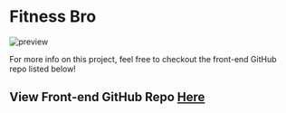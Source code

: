 # Fitness Bro

![preview](https://scontent.xx.fbcdn.net/v/t1.15752-9/277357774_746896209634667_5474796510738894570_n.png?stp=dst-png_p403x403&_nc_cat=106&ccb=1-7&_nc_sid=aee45a&_nc_ohc=DQ0-9RjeW_kAX86AwT_&_nc_ad=z-m&_nc_cid=0&_nc_ht=scontent.xx&oh=03_AVIyHITKHDVSu3TTvU0n6w-42p39MOGpOkzr4-cxlq07DQ&oe=62FCE078)

For more info on this project, feel free to checkout the front-end GitHub repo listed below!

## View Front-end GitHub Repo [Here](https://github.com/pourroymatt750/fitness-bro-front-end)


